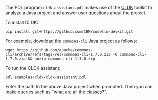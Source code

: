 The PDL program `cldk-assistant.pdl` makes use of the [CLDK](https://github.com/IBM/codellm-devkit) toolkit to analyze a Java project and answer user questions about the project.

To install CLDK:
```
pip install git+https://github.com/IBM/codellm-devkit.git
```

For example, download the `commons-cli` Java project as follows:
```
wget https://github.com/apache/commons-cli/archive/refs/tags/rel/commons-cli-1.7.0.zip -O commons-cli-1.7.0.zip && unzip commons-cli-1.7.0.zip
```

To run the CLDK assistant:
```
pdl examples/cldk/cldk-assistant.pdl
```

Enter the path to the above Java project when prompted. Then you can make queries such as "what are all the classes?".
